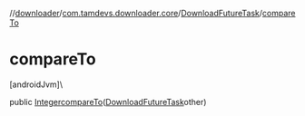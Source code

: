 //[downloader](../../../index.md)/[com.tamdevs.downloader.core](../index.md)/[DownloadFutureTask](index.md)/[compareTo](compare-to.md)

# compareTo

[androidJvm]\

public [Integer](https://developer.android.com/reference/kotlin/java/lang/Integer.html)[compareTo](compare-to.md)([DownloadFutureTask](index.md)other)
